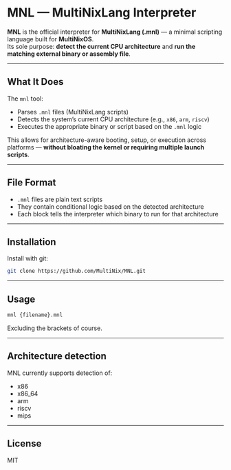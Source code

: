 # MNL — MultiNixLang Interpreter

**MNL** is the official interpreter for **MultiNixLang (.mnl)** — a minimal scripting language built for **MultiNixOS**.  
Its sole purpose: **detect the current CPU architecture** and **run the matching external binary or assembly file**.

---

## What It Does

The `mnl` tool:
- Parses `.mnl` files (MultiNixLang scripts)
- Detects the system’s current CPU architecture (e.g., `x86`, `arm`, `riscv`)
- Executes the appropriate binary or script based on the `.mnl` logic

This allows for architecture-aware booting, setup, or execution across platforms — **without bloating the kernel or requiring multiple launch scripts**.

---

## File Format

- `.mnl` files are plain  text scripts
- They contain conditional logic based on the detected architecture
- Each block tells the interpreter which binary to run for that architecture

---

## Installation

Install with git:

```bash
git clone https://github.com/MultiNix/MNL.git
```
---

## Usage

```bash
mnl {filename}.mnl
```

Excluding the brackets of course.

---

## Architecture detection

MNL currently supports detection of:

- x86
- x86_64
- arm
- riscv
- mips

---

## License

MIT
